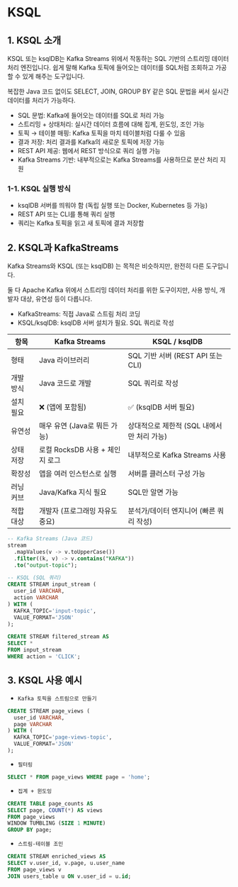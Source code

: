 # KSQL

## 1. KSQL 소개

KSQL 또는 ksqlDB는 Kafka Streams 위에서 작동하는 SQL 기반의 스트리밍 데이터 처리 엔진입니다. 쉽게 말해 Kafka 토픽에 들어오는 데이터를 SQL처럼 조회하고 가공할 수 있게 해주는 도구입니다.

복잡한 Java 코드 없이도 SELECT, JOIN, GROUP BY 같은 SQL 문법을 써서 실시간 데이터를 처리가 가능하다.

 - SQL 문법: Kafka에 들어오는 데이터를 SQL로 처리 가능
 - 스트리밍 + 상태처리: 실시간 데이터 흐름에 대해 집계, 윈도잉, 조인 가능
 - 토픽 → 테이블 매핑: Kafka 토픽을 마치 테이블처럼 다룰 수 있음
 - 결과 저장: 처리 결과를 Kafka의 새로운 토픽에 저장 가능
 - REST API 제공: 웹에서 REST 방식으로 쿼리 실행 가능
 - Kafka Streams 기반: 내부적으로는 Kafka Streams를 사용하므로 분산 처리 지원

### 1-1. KSQL 실행 방식

 - ksqlDB 서버를 띄워야 함 (독립 실행 또는 Docker, Kubernetes 등 가능)
 - REST API 또는 CLI를 통해 쿼리 실행
 - 쿼리는 Kafka 토픽을 읽고 새 토픽에 결과 저장함

## 2. KSQL과 KafkaStreams

Kafka Streams와 KSQL (또는 ksqlDB) 는 목적은 비슷하지만, 완전히 다른 도구입니다.

둘 다 Apache Kafka 위에서 스트리밍 데이터 처리를 위한 도구이지만, 사용 방식, 개발자 대상, 유연성 등이 다릅니다.

 - KafkaStreams: 직접 Java로 스트림 처리 코딩
 - KSQL/ksqlDB: ksqlDB 서버 설치가 필요. SQL 쿼리로 작성

| 항목         | Kafka Streams                          | KSQL / ksqlDB                                           |
|--------------|-----------------------------------------|---------------------------------------------------------|
| 형태         | Java 라이브러리                        | SQL 기반 서버 (REST API 또는 CLI)                      |
| 개발 방식    | Java 코드로 개발                        | SQL 쿼리로 작성                                         |
| 설치 필요    | ❌ (앱에 포함됨)                        | ✅ (ksqlDB 서버 필요)                                   |
| 유연성       | 매우 유연 (Java로 뭐든 가능)           | 상대적으로 제한적 (SQL 내에서만 처리 가능)             |
| 상태 저장    | 로컬 RocksDB 사용 + 체인지 로그         | 내부적으로 Kafka Streams 사용                          |
| 확장성       | 앱을 여러 인스턴스로 실행               | 서버를 클러스터 구성 가능                               |
| 러닝 커브    | Java/Kafka 지식 필요                   | SQL만 알면 가능                                         |
| 적합 대상    | 개발자 (프로그래밍 자유도 중요)        | 분석가/데이터 엔지니어 (빠른 쿼리 작성)                |

```sql
-- Kafka Streams (Java 코드)
stream
  .mapValues(v -> v.toUpperCase())
  .filter((k, v) -> v.contains("KAFKA"))
  .to("output-topic");

-- KSQL (SQL 쿼리)
CREATE STREAM input_stream (
  user_id VARCHAR,
  action VARCHAR
) WITH (
  KAFKA_TOPIC='input-topic',
  VALUE_FORMAT='JSON'
);

CREATE STREAM filtered_stream AS
SELECT *
FROM input_stream
WHERE action = 'CLICK';
```


## 3. KSQL 사용 예시

 - `Kafka 토픽을 스트림으로 만들기`
```sql
CREATE STREAM page_views (
  user_id VARCHAR,
  page VARCHAR
) WITH (
  KAFKA_TOPIC='page-views-topic',
  VALUE_FORMAT='JSON'
);
```

 - `필터링`
```sql
SELECT * FROM page_views WHERE page = 'home';
```

 - `집계 + 윈도잉`
```sql
CREATE TABLE page_counts AS
SELECT page, COUNT(*) AS views
FROM page_views
WINDOW TUMBLING (SIZE 1 MINUTE)
GROUP BY page;
```

 - `스트림-테이블 조인`
```sql
CREATE STREAM enriched_views AS
SELECT v.user_id, v.page, u.user_name
FROM page_views v
JOIN users_table u ON v.user_id = u.id;
```
